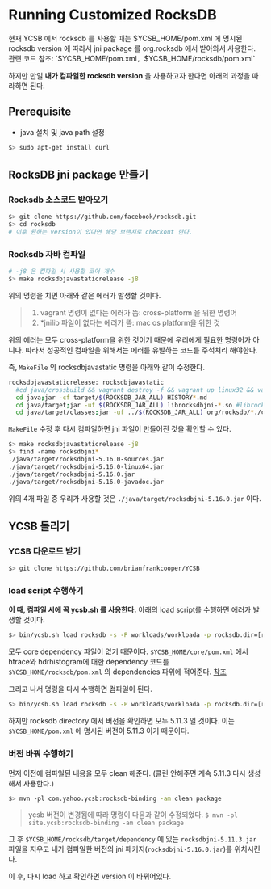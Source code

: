 # Running Customized RocksDB 


현재 YCSB 에서 rocksdb 를 사용할 때는 $YCSB_HOME/pom.xml 에 명시된 rocksdb version 에 따라서 jni package 를 org.rocksdb 에서 받아와서 사용한다.   
관련 코드 참조: `$YCSB_HOME/pom.xml`, `$YCSB_HOME/rocksdb/pom.xml`  

하지만 만일 **내가 컴파일한 rocksdb version** 을 사용하고자 한다면 아래의 과정을 따라하면 된다.

## Prerequisite
- java 설치 및 java path 설정

```bash
$> sudo apt-get install curl
```

## RocksDB jni package 만들기
### Rocksdb 소스코드 받아오기
```bash
$> git clone https://github.com/facebook/rocksdb.git
$> cd rocksdb 
# 이후 원하는 version이 있다면 해당 브랜치로 checkout 한다.
```

### Rocksdb 자바 컴파일
```bash
# -j8 은 컴파일 시 사용할 코어 개수
$> make rocksdbjavastaticrelease -j8
```
위의 명령을 치면 아래와 같은 에러가 발생할 것이다.     

> 1. vagrant 명령이 없다는 에러가 뜸: cross-platform 을 위한 명령어 
> 2. *jnilib 파일이 없다는 에러가 뜸: mac os platform을 위한 것

위의 에러는 모두 cross-platform을 위한 것이기 때문에 우리에게 필요한 명령어가 아니다.
따라서 성공적인 컴파일을 위해서는 에러를 유발하는 코드를 주석처리 해야한다.

즉, `MakeFile` 의 rocksdbjavastatic 명령을 아래와 같이 수정한다.
```bash
rocksdbjavastaticrelease: rocksdbjavastatic
  #cd java/crossbuild && vagrant destroy -f && vagrant up linux32 && vagrant halt linux32 && vagrant up linux64 && vagrant halt linux64
  cd java;jar -cf target/$(ROCKSDB_JAR_ALL) HISTORY*.md
  cd java/target;jar -uf $(ROCKSDB_JAR_ALL) librocksdbjni-*.so #librocksdbjni-*.jnilib
  cd java/target/classes;jar -uf ../$(ROCKSDB_JAR_ALL) org/rocksdb/*./class org/rocksdb/util/*.class
```

`MakeFile` 수정 후 다시 컴파일하면 jni 파일이 만들어진 것을 확인할 수 있다.
```bash
$> make rocksdbjavastaticrelease -j8
$> find -name rocksdbjni*
./java/target/rocksdbjni-5.16.0-sources.jar
./java/target/rocksdbjni-5.16.0-linux64.jar
./java/target/rocksdbjni-5.16.0.jar
./java/target/rocksdbjni-5.16.0-javadoc.jar
```
위의 4개 파일 중 우리가 사용할 것은 `./java/target/rocksdbjni-5.16.0.jar` 이다.


## YCSB 돌리기 
### YCSB 다운로드 받기
```bash
$> git clone https://github.com/brianfrankcooper/YCSB
```

### load script 수행하기
**이 때, 컴파일 시에 꼭 ycsb.sh 를 사용한다.**
아래의 load script를 수행하면 에러가 발생할 것이다.
```bash
$> bin/ycsb.sh load rocksdb -s -P workloads/workloada -p rocksdb.dir=[rocksdb directory]
```
모두 core dependency 파일이 없기 때문이다. `$YCSB_HOME/core/pom.xml` 에서 htrace와 hdrhistogram에 대한 dependency 코드를  `$YCSB_HOME/rocksdb/pom.xml` 의 dependencies 파위에 적어준다. [참조](https://github.com/Csoyee/YCSB/commit/0419da58e1d6936970f548bfb34a23024bc90e10)

그리고 나서 명령을 다시 수행하면 컴파일이 된다.
```bash
$> bin/ycsb.sh load rocksdb -s -P workloads/workloada -p rocksdb.dir=[rocksdb directory]
```
하지만 rocksdb directory 에서 버전을 확인하면 모두 5.11.3 일 것이다. 이는 `$YCSB_HOME/pom.xml` 에 명시된 버전이 5.11.3 이기 때문이다.

### 버전 바꿔 수행하기
먼저 이전에 컴파일된 내용을 모두 clean 해준다. (클린 안해주면 계속 5.11.3 다시 생성해서 사용한다.)
```bash
$> mvn -pl com.yahoo.ycsb:rocksdb-binding -am clean package
```
> ycsb 버전이 변경됨에 따라 명령이 다음과 같이 수정되었다.
> `$ mvn -pl site.ycsb:rocksdb-binding -am clean package`

그 후 `$YCSB_HOME/rocksdb/target/dependency` 에 있는 `rocksdbjni-5.11.3.jar` 파일을 지우고 내가 컴파일한 버전의 jni 패키지(`rocksdbjni-5.16.0.jar`)를 위치시킨다. 

이 후, 다시 load 하고 확인하면 version 이 바뀌어있다.


